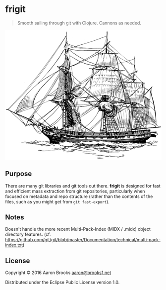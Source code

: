# frigit

> Smooth sailing through git with Clojure. Cannons as needed.

![Public domain image of Frigate](doc/frigate.png)

## Purpose

There are many git libraries and git tools out there. **frigit** is designed
for fast and efficient mass extraction from git repositories, particularly when
focused on metadata and repo structure (rather than the contents of the files,
such as you might get from `git fast-export`).

## Notes

Doesn't handle the more recent Multi-Pack-Index (MIDX / .midx) object directory
features.  (cf. https://github.com/git/git/blob/master/Documentation/technical/multi-pack-index.txt)

## License

Copyright © 2016 Aaron Brooks <aaron@brooks1.net>

Distributed under the Eclipse Public License version 1.0.

